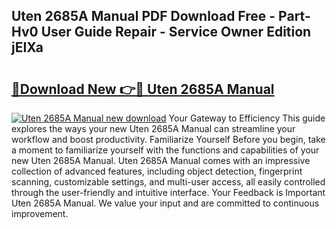 ## Uten 2685A Manual PDF Download Free - Part-Hv0 User Guide Repair - Service Owner Edition jEIXa

# <h2><a href="http://cf15481.oget.top/?id=Uten+2685A+Manual">🔗Download New 👉🔴 Uten 2685A Manual</a></h2>

[![Uten 2685A Manual new download](https://i.imgur.com/5g1atiW.png)](http://cf15481.oget.top/?id=Uten+2685A+Manual)
Your Gateway to Efficiency This guide explores the ways your new Uten 2685A Manual can streamline your workflow and boost productivity. Familiarize Yourself Before you begin, take a moment to familiarize yourself with the functions and capabilities of your new Uten 2685A Manual. Uten 2685A Manual comes with an impressive collection of advanced features, including object detection, fingerprint scanning, customizable settings, and multi-user access, all easily controlled through the user-friendly and intuitive interface. Your Feedback is Important Uten 2685A Manual. We value your input and are committed to continuous improvement.
